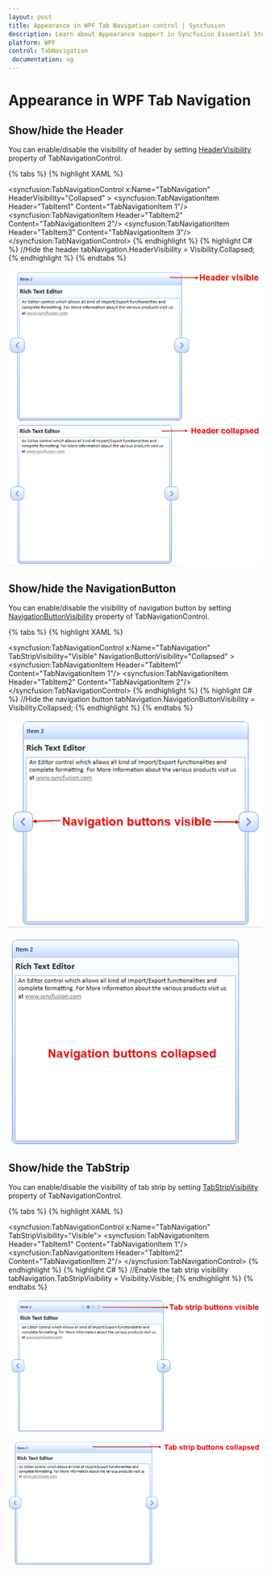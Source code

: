 ```yaml
---
layout: post
title: Appearance in WPF Tab Navigation control | Syncfusion
description: Learn about Appearance support in Syncfusion Essential Studio WPF Tab Navigation control, its elements and more.
platform: WPF
control: TabNavigation
 documentation: ug
---
```


# Appearance in WPF Tab Navigation

## Show/hide the Header

You can enable/disable the visibility of header by setting [HeaderVisibility](https://help.syncfusion.com/cr/wpf/Syncfusion.Windows.Tools.Controls.TabNavigationControl.html#Syncfusion_Windows_Tools_Controls_TabNavigationControl_HeaderVisibility) property of TabNavigationControl.

{% tabs %}
{% highlight XAML %}
 <!-- TabNavigation Control -->
<syncfusion:TabNavigationControl x:Name="TabNavigation" HeaderVisibility="Collapsed" >
	<syncfusion:TabNavigationItem Header="TabItem1" Content="TabNavigationItem 1"/>
	<syncfusion:TabNavigationItem Header="TabItem2" Content="TabNavigationItem 2"/>
	<syncfusion:TabNavigationItem Header="TabItem3" Content="TabNavigationItem 3"/>
</syncfusion:TabNavigationControl>
{% endhighlight %}
{% highlight C# %}
//Hide the header
tabNavigation.HeaderVisibility = Visibility.Collapsed;
{% endhighlight %}
{% endtabs %}

![wpf tabnavigation header visible](Appearance_images/wpf-tab-navigation-header-visible.png)
![wpf tabnavigation header collapsed](Appearance_images/wpf-tab-navigation-header-collapsed.png)

## Show/hide the NavigationButton

You can enable/disable the visibility of navigation button by setting [NavigationButtonVisibility](https://help.syncfusion.com/cr/wpf/Syncfusion.Windows.Tools.Controls.TabNavigationControl.html#Syncfusion_Windows_Tools_Controls_TabNavigationControl_NavigationButtonVisibility) property of TabNavigationControl.

{% tabs %}
{% highlight XAML %}
<!-- TabNavigation Control -->
<syncfusion:TabNavigationControl x:Name="TabNavigation" TabStripVisibility="Visible" NavigationButtonVisibility="Collapsed" >
	<syncfusion:TabNavigationItem Header="TabItem1" Content="TabNavigationItem 1"/>
	<syncfusion:TabNavigationItem Header="TabItem2" Content="TabNavigationItem 2"/>
</syncfusion:TabNavigationControl>
{% endhighlight %}
{% highlight C# %}
//Hide the navigation button
tabNavigation.NavigationButtonVisibility = Visibility.Collapsed;
{% endhighlight %}
{% endtabs %}

![wpf tabnavigation navigation button visible](Appearance_images/wpf-tabnavigation-navigation-button-visibility.png)

![wpf tabnavigation navigation button collapsed](Appearance_images/wpf-tabnavigation-navigation-button-collapsed.png)

## Show/hide the TabStrip

You can enable/disable the visibility of tab strip by setting [TabStripVisibility](https://help.syncfusion.com/cr/wpf/Syncfusion.Windows.Tools.Controls.TabNavigationControl.html#Syncfusion_Windows_Tools_Controls_TabNavigationControl_TabStripVisibility) property of TabNavigationControl.

{% tabs %}
{% highlight XAML %}
<!-- TabNavigation Control -->
<syncfusion:TabNavigationControl x:Name="TabNavigation" TabStripVisibility="Visible">
	<syncfusion:TabNavigationItem Header="TabItem1" Content="TabNavigationItem 1"/>
	<syncfusion:TabNavigationItem Header="TabItem2" Content="TabNavigationItem 2"/>
</syncfusion:TabNavigationControl>
{% endhighlight %}
{% highlight C# %}
//Enable the tab strip visibility
tabNavigation.TabStripVisibility = Visibility.Visible;
{% endhighlight %}
{% endtabs %}

![wpf tabnavigation tab strip visible](Appearance_images/wpf-tabnavigation-tabstrip-button-visibility.png)

![wpf tabnavigation tab strip collapsed](Appearance_images/wpf-tabnavigation-tabstrip-button-collapsed.png)
